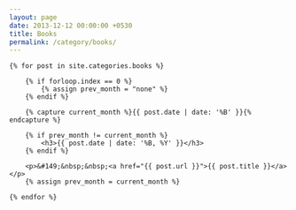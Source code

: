 ```yaml
---
layout: page
date: 2013-12-12 00:00:00 +0530
title: Books
permalink: /category/books/
---
```


<div class="post">

    {% for post in site.categories.books %}

    	{% if forloop.index == 0 %}
    		{% assign prev_month = "none" %}
    	{% endif %}

		{% capture current_month %}{{ post.date | date: '%B' }}{% endcapture %}

		{% if prev_month != current_month %}		
			<h3>{{ post.date | date: '%B, %Y' }}</h3>
		{% endif %}	

		<p>&#149;&nbsp;&nbsp;<a href="{{ post.url }}">{{ post.title }}</a></p>
		{% assign prev_month = current_month %}

    {% endfor %}
	
</div>